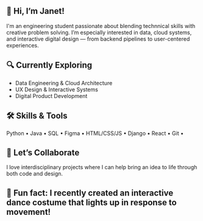 ## 👋 Hi, I’m Janet!

I'm an engineering student passionate about blending technnical skills with creative problem solving. I’m especially interested in data, cloud systems, and interactive digital design — from backend pipelines to user-centered experiences.

## 🔍 Currently Exploring
- Data Engineering & Cloud Architecture
- UX Design & Interactive Systems
- Digital Product Development

## 🛠 Skills & Tools
Python • Java • SQL • Figma • HTML/CSS/JS • Django • React • Git • 

## 💬 Let’s Collaborate
I love interdisciplinary projects where I can help bring an idea to life through both code and design.

## 🎨 Fun fact: I recently created an interactive dance costume that lights up in response to movement!

